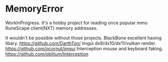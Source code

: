 # MemoryError
WorkInProgress.
It's a hobby project for reading once popular mmo RuneScape client(NXT) memory addresses.

It wouldn't be possible without those projects.
BlackBone excellent haxing libary.
https://github.com/DarthTon/
Imgui dx9/dx10/dx11/vulkan render.
https://github.com/ocornut/imgui
Interception mouse and keyboard faking. 
https://github.com/oblitum/Interception
